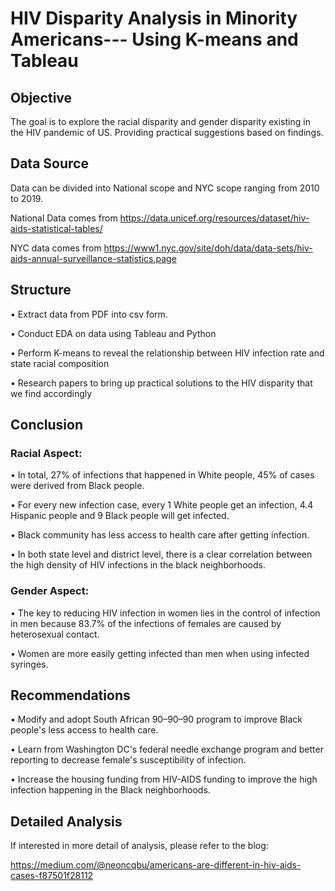 # HIV Disparity Analysis in Minority Americans--- Using K-means and Tableau

## Objective

The goal is to explore the racial disparity and gender disparity existing in the HIV pandemic of US. Providing practical suggestions based on findings.

## Data Source

Data can be divided into National scope and NYC scope ranging from 2010 to 2019.

National Data comes from https://data.unicef.org/resources/dataset/hiv-aids-statistical-tables/

NYC data comes from https://www1.nyc.gov/site/doh/data/data-sets/hiv-aids-annual-surveillance-statistics.page

## Structure

• Extract data from PDF into csv form.

• Conduct EDA on data using Tableau and Python

• Perform K-means to reveal the relationship between HIV infection rate and state racial composition

• Research papers to bring up practical solutions to the HIV disparity that we find accordingly

## Conclusion
### Racial Aspect:
• In total, 27% of infections that happened in White people, 45% of cases were derived from Black people.

• For every new infection case, every 1 White people get an infection, 4.4 Hispanic people and 9 Black people will get infected.

• Black community has less access to health care after getting infection.

• In both state level and district level, there is a clear correlation between the high density of HIV infections in the black neighborhoods.

### Gender Aspect:
• The key to reducing HIV infection in women lies in the control of infection in men because 83.7% of the infections of females are caused by heterosexual contact.

• Women are more easily getting infected than men when using infected syringes.

## Recommendations
• Modify and adopt South African 90–90–90 program to improve Black people's less access to health care.

• Learn from Washington DC's federal needle exchange program and better reporting to decrease female's susceptibility of infection.

• Increase the housing funding from HIV-AIDS funding to improve the high infection happening in the Black neighborhoods.

## Detailed Analysis
If interested in more detail of analysis, please refer to the blog:

https://medium.com/@neoncqbu/americans-are-different-in-hiv-aids-cases-f87501f28112

